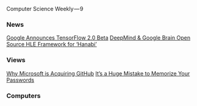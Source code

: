 
Computer Science Weekly — 9

### News
[Google Announces TensorFlow 2.0 Beta](https://medium.com/syncedreview/google-announces-tensorflow-2-0-beta-f2d732525955)
[DeepMind & Google Brain Open Source HLE Framework for ‘Hanabi’](https://medium.com/syncedreview/deepmind-google-brain-open-source-hle-framework-for-hanabi-aafb866d483d)

### Views
[Why Microsoft is Acquiring GitHub](https://medium.com/futuresin/why-microsoft-is-acquiring-github-1fc859cb29a)
[It’s a Huge Mistake to Memorize Your Passwords](https://onezero.medium.com/its-a-huge-mistake-to-memorize-your-passwords-2bdc1fdd64c2)

### Computers
